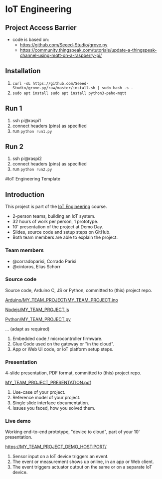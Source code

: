 # IoT Engineering
## Project Access Barrier
* code is based on: 
   - https://github.com/Seeed-Studio/grove.py
   - https://community.thingspeak.com/tutorials/update-a-thingspeak-channel-using-mqtt-on-a-raspberry-pi/

## Installation
1. `curl -sL https://github.com/Seeed-Studio/grove.py/raw/master/install.sh | sudo bash -s -`
1. `sudo apt install sudo apt install python3-paho-mqtt`
## Run 1
1. ssh pi@raspi1
1. connect headers (pins) as specified
1. run `python run1.py`
## Run 2 
1. ssh pi@raspi2
1. connect headers (pins) as specified
1. run `python run2.py`

#IoT Engineering Template
## Introduction
This project is part of the [IoT Engineering](../../../fhnw-iot) course.

* 2-person teams, building an IoT system.
* 32 hours of work per person, 1 prototype.
* 10' presentation of the project at Demo Day.
* Slides, source code and setup steps on GitHub.
* Both team members are able to explain the project.

### Team members
* @corradoparisi, Corrado Parisi
* @cintoros, Elias Schorr

### Source code
Source code, Arduino C, JS or Python, committed to (this) project repo.

[Arduino/MY_TEAM_PROJECT/MY_TEAM_PROJECT.ino](Arduino/MY_TEAM_PROJECT_FILE.ino)

[Nodejs/MY_TEAM_PROJECT.js](Nodejs/MY_TEAM_PROJECT_FILE.js)

[Python/MY_TEAM_PROJECT.py](Nodejs/MY_TEAM_PROJECT_FILE.py)

... (adapt as required)

1) Embedded code / microcontroller firmware.
2) Glue Code used on the gateway or "in the cloud".
3) App or Web UI code, or IoT platform setup steps.

### Presentation
4-slide presentation, PDF format, committed to (this) project repo.

[MY_TEAM_PROJECT_PRESENTATION.pdf](MY_TEAM_PROJECT_PRESENTATION.pdf)

1) Use-case of your project.
2) Reference model of your project.
3) Single slide interface documentation.
4) Issues you faced, how you solved them.

### Live demo
Working end-to-end prototype, "device to cloud", part of your 10' presentation.

[https://MY_TEAM_PROJECT_DEMO_HOST:PORT/](https://MY_TEAM_PROJECT_DEMO_HOST:PORT/)

1) Sensor input on a IoT device triggers an event.
2) The event or measurement shows up online, in an app or Web client.
3) The event triggers actuator output on the same or on a separate IoT device.
